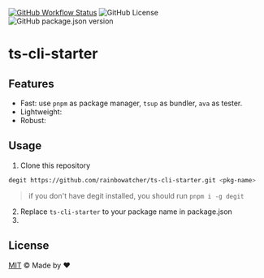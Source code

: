 [![GitHub Workflow Status](https://img.shields.io/github/actions/workflow/status/rainbowatcher/ts-cli-starter/ci.yml)](https://github.com/rainbowatcher/ts-cli-starter/actions)
![GitHub License](https://img.shields.io/github/license/rainbowatcher/ts-cli-starter)
![GitHub package.json version](https://img.shields.io/github/package-json/v/rainbowatcher/ts-cli-starter)

# ts-cli-starter

## Features

- Fast: use `pnpm` as package manager, `tsup` as bundler, `ava` as tester.
- Lightweight: 
- Robust: 

## Usage

1. Clone this repository

```bash
degit https://github.com/rainbowatcher/ts-cli-starter.git <pkg-name>
```

> if you don't have degit installed, you should run `pnpm i -g degit`

2. Replace `ts-cli-starter` to your package name in package.json
3. 


## License

[MIT](./LICENSE) &copy; Made by ❤️